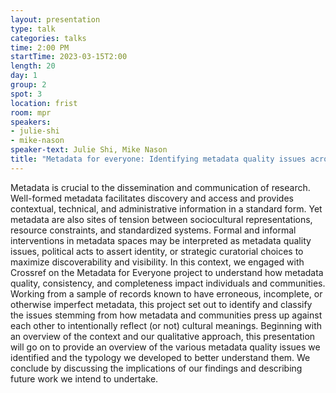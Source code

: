 ```yaml
---
layout: presentation
type: talk
categories: talks
time: 2:00 PM
startTime: 2023-03-15T2:00
length: 20
day: 1
group: 2
spot: 3
location: frist
room: mpr
speakers:
- julie-shi
- mike-nason
speaker-text: Julie Shi, Mike Nason
title: "Metadata for everyone: Identifying metadata quality issues across cultures"
---
```

Metadata is crucial to the dissemination and communication of research. Well-formed metadata facilitates discovery and access and provides contextual, technical, and administrative information in a standard form. Yet metadata are also sites of tension between sociocultural representations, resource constraints, and standardized systems. Formal and informal interventions in metadata spaces may be interpreted as metadata quality issues, political acts to assert identity, or strategic curatorial choices to maximize discoverability and visibility.  In this context, we engaged with Crossref on the Metadata for Everyone project to understand how metadata quality, consistency, and completeness impact individuals and communities. Working from a sample of records known to have erroneous, incomplete, or otherwise imperfect metadata, this project set out to identify and classify the issues stemming from how metadata and communities press up against each other to intentionally reflect (or not) cultural meanings. Beginning with an overview of the context and our qualitative approach, this presentation will go on to provide an overview of the various metadata quality issues we identified and the typology we developed to better understand them. We conclude by discussing the implications of our findings and describing future work we intend to undertake.
